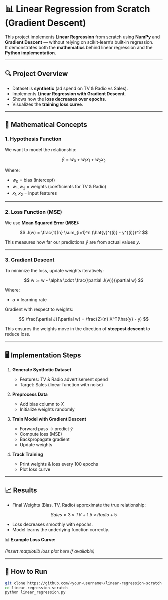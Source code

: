 # 📊 Linear Regression from Scratch (Gradient Descent)

This project implements **Linear Regression** from scratch using **NumPy** and **Gradient Descent** — without relying on scikit-learn’s built-in regression.  
It demonstrates both the **mathematics** behind linear regression and the **Python implementation**.

---

## 🔍 Project Overview
- Dataset is **synthetic** (ad spend on TV & Radio vs Sales).
- Implements **Linear Regression with Gradient Descent**.
- Shows how the **loss decreases over epochs**.
- Visualizes the **training loss curve**.

---

## 🧮 Mathematical Concepts

### 1. Hypothesis Function  

We want to model the relationship:  

$$
\hat{y} = w_0 + w_1 x_1 + w_2 x_2
$$  

Where:  
- $w_0$ = bias (intercept)  
- $w_1, w_2$ = weights (coefficients for TV & Radio)  
- $x_1, x_2$ = input features  

---

### 2. Loss Function (MSE)  

We use **Mean Squared Error (MSE):**  

$$
J(w) = \frac{1}{n} \sum_{i=1}^n (\hat{y}^{(i)} - y^{(i)})^2
$$  

This measures how far our predictions $\hat{y}$ are from actual values $y$.  

---


### 3. Gradient Descent  

To minimize the loss, update weights iteratively:  

$$
w := w - \alpha \cdot \frac{\partial J(w)}{\partial w}
$$  

Where:  
- $\alpha$ = learning rate  

Gradient with respect to weights:  

$$
\frac{\partial J}{\partial w} = \frac{2}{n} X^T(\hat{y} - y)
$$  

This ensures the weights move in the direction of **steepest descent** to reduce loss.

---

## 🖥️ Implementation Steps

1. **Generate Synthetic Dataset**  
   - Features: TV & Radio advertisement spend  
   - Target: Sales (linear function with noise)  

2. **Preprocess Data**  
   - Add bias column to $X$  
   - Initialize weights randomly  

3. **Train Model with Gradient Descent**  
   - Forward pass → predict $\hat{y}$  
   - Compute loss (MSE)  
   - Backpropagate gradient  
   - Update weights  

4. **Track Training**  
   - Print weights & loss every 100 epochs  
   - Plot loss curve  

---

## 📈 Results

- Final Weights (Bias, TV, Radio) approximate the true relationship:  

$$
Sales \approx 3 \times TV + 1.5 \times Radio + 5
$$  

- Loss decreases smoothly with epochs.  
- Model learns the underlying function correctly.  

📊 **Example Loss Curve:**  

*(Insert matplotlib loss plot here if available)*  

---

## 🚀 How to Run

```bash
git clone https://github.com/<your-username>/linear-regression-scratch.git
cd linear-regression-scratch
python linear_regression.py
